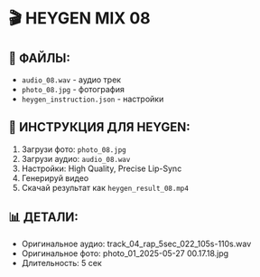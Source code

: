 # 🎬 HEYGEN MIX 08

## 📁 ФАЙЛЫ:
- `audio_08.wav` - аудио трек
- `photo_08.jpg` - фотография
- `heygen_instruction.json` - настройки

## 🚀 ИНСТРУКЦИЯ ДЛЯ HEYGEN:
1. Загрузи фото: `photo_08.jpg`
2. Загрузи аудио: `audio_08.wav`
3. Настройки: High Quality, Precise Lip-Sync
4. Генерируй видео
5. Скачай результат как `heygen_result_08.mp4`

## 📊 ДЕТАЛИ:
- Оригинальное аудио: track_04_rap_5sec_022_105s-110s.wav
- Оригинальное фото: photo_01_2025-05-27 00.17.18.jpg
- Длительность: 5 сек
